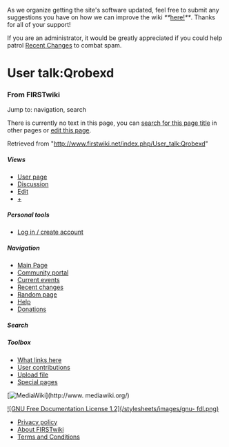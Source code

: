 As we organize getting the site's software updated, feel free to submit any
suggestions you have on how we can improve the wiki
_**_[here!](/index.php/User:Hallry/Suggestions "User:Hallry/Suggestions"
)_**_. Thanks for all of your support!

If you are an administrator, it would be greatly appreciated if you could help
patrol [Recent Changes](/index.php/Special:Recentchanges
"Special:Recentchanges" ) to combat spam.

# User talk:Qrobexd

### From FIRSTwiki

Jump to: navigation, search

There is currently no text in this page, you can [search for this page
title](/index.php/Special:Search/Qrobexd "Special:Search/Qrobexd" ) in other
pages or [edit this
page](http://www.firstwiki.net/index.php?title=User_talk:Qrobexd&action=edit
"http://www.firstwiki.net/index.php?title=User_talk:Qrobexd&action=edit" ).

Retrieved from "<http://www.firstwiki.net/index.php/User_talk:Qrobexd>"

##### Views

  * [User page](/index.php?title=User:Qrobexd&action=edit)
  * [Discussion](/index.php?title=User_talk:Qrobexd&action=edit)
  * [Edit](/index.php?title=User_talk:Qrobexd&action=edit)
  * [+](/index.php?title=User_talk:Qrobexd&action=edit&section=new)

##### Personal tools

  * [Log in / create account](/index.php?title=Special:Userlogin&returnto=User_talk:Qrobexd)

[](/index.php/Main_Page "Main Page" )

##### Navigation

  * [Main Page](/index.php/Main_Page)
  * [Community portal](/index.php/FIRSTwiki:Community_portal)
  * [Current events](/index.php/Current_events)
  * [Recent changes](/index.php/Special:Recentchanges)
  * [Random page](/index.php/Special:Random)
  * [Help](/index.php/FIRSTwiki:Help)
  * [Donations](/index.php/FIRSTwiki:Site_support)

##### Search



##### Toolbox

  * [What links here](/index.php/Special:Whatlinkshere/User_talk:Qrobexd)
  * [User contributions](/index.php/Special:Contributions/Qrobexd)
  * [Upload file](/index.php/Special:Upload)
  * [Special pages](/index.php/Special:Specialpages)

[![MediaWiki](/skins/common/images/poweredby_mediawiki_88x31.png)](http://www.
mediawiki.org/)

[![GNU Free Documentation License 1.2](/stylesheets/images/gnu-
fdl.png)](http://www.gnu.org/copyleft/fdl.html)

  * [Privacy policy](/index.php/FIRSTwiki:Privacy_policy "FIRSTwiki:Privacy policy" )
  * [About FIRSTwiki](/index.php/FIRSTwiki:About "FIRSTwiki:About" )
  * [Terms and Conditions](/index.php/FIRSTwiki:Terms_and_conditions "FIRSTwiki:Terms and conditions" )

